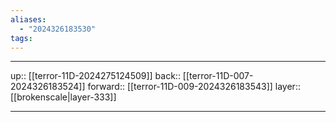 ```yaml
---
aliases:
  - "2024326183530"
tags:
---
```




***

up:: [[terror-11D-2024275124509]]
back:: [[terror-11D-007-2024326183524]]
forward:: [[terror-11D-009-2024326183543]]
layer:: [[brokenscale|layer-333]]

***
